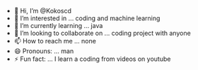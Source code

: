 - 👋 Hi, I’m @Kokoscd
- 👀 I’m interested in ... coding and machine learning
- 🌱 I’m currently learning ... java 
- 💞️ I’m looking to collaborate on ... coding project with anyone
- 📫 How to reach me ... none
- 😄 Pronouns: ... man
- ⚡ Fun fact: ... I learn a coding from videos on youtube

<!---
Kokoscd/Kokoscd is a ✨ special ✨ repository because its `README.md` (this file) appears on your GitHub profile.
You can click the Preview link to take a look at your changes.
--->

